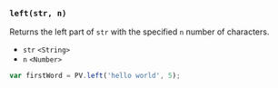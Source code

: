 ### ``left(str, n)``
Returns the left part of ``str`` with the specified ``n`` number of characters.

- `str` `<String>`
- `n` `<Number>`

```js
var firstWord = PV.left('hello world', 5);
```